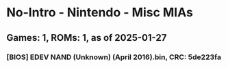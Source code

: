 # No-Intro - Nintendo - Misc MIAs
## Games: 1, ROMs: 1, as of 2025-01-27
### [BIOS] EDEV NAND (Unknown) (April 2016).bin, CRC: 5de223fa
